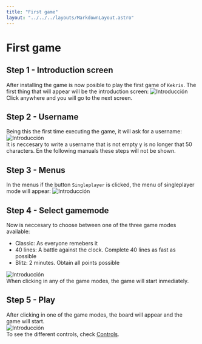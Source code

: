```yaml
---
title: "First game"
layout: "../../../layouts/MarkdownLayout.astro"
---
```


# First game

## Step 1 - Introduction screen

After installing the game is now posible to play the first game of `Kekris`. The first thing that will appear will be the introduction screen:
![Introducción](/kekris/manual/first-game/start.png)  
Click anywhere and you will go to the next screen.

## Step 2 - Username

Being this the first time executing the game, it will ask for a username:
![Introducción](/kekris/manual/first-game/username.png)  
It is neccesary to write a username that is not empty y is no longer that 50 characters.
En the following manuals these steps will not be shown.

## Step 3 - Menus

In the menus if the button `Singleplayer` is clicked, the menu of singleplayer mode will appear:
![Introducción](/kekris/manual/first-game/menuen.png)

## Step 4 - Select gamemode

Now is neccesary to choose between one of the three game modes available:

- Classic: As everyone remebers it
- 40 lines: A battle against the clock. Complete 40 lines as fast as possible
- Blitz: 2 minutes. Obtain all points possible

![Introducción](/kekris/manual/first-game/singleen.png)  
 When clicking in any of the game modes, the game will start inmediately.

## Step 5 - Play

After clicking in one of the game modes, the board will appear and the game will start.  
![Introducción](/kekris/manual/first-game/game.png)  
To see the different controls, check [Controls](./controls.md).
